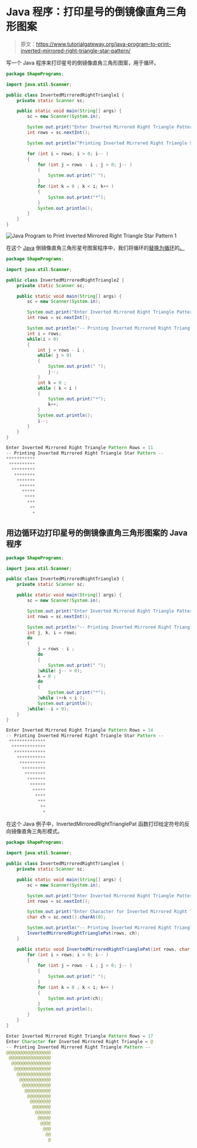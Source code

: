 # Java 程序：打印星号的倒镜像直角三角形图案

> 原文：<https://www.tutorialgateway.org/java-program-to-print-inverted-mirrored-right-triangle-star-pattern/>

写一个 Java 程序来打印星号的倒镜像直角三角形图案，用于循环。

```java
package ShapePrograms;

import java.util.Scanner;

public class InvertedMirroredRightTriangle1 {
	private static Scanner sc;

	public static void main(String[] args) {
		sc = new Scanner(System.in);

		System.out.print("Enter Inverted Mirrored Right Triangle Pattern Rows = ");
		int rows = sc.nextInt();

		System.out.println("Printing Inverted Mirrored Right Triangle Star Pattern");

		for (int i = rows; i > 0; i-- ) 
		{
			for (int j = rows - i ; j > 0; j-- ) 
			{
				System.out.print(" ");
			}
			for (int k = 0 ; k < i; k++ ) 
			{
				System.out.print("*");
			}
			System.out.println();
		}
	}
}
```

![Java Program to Print Inverted Mirrored Right Triangle Star Pattern 1](img/ad8a1b661dc07fbaffabbb6e24163162.png)

在这个 [Java](https://www.tutorialgateway.org/learn-java-programs/) 倒镜像直角三角形星号图案程序中，我们将循环的[替换为循环](https://www.tutorialgateway.org/java-for-loop/)的[。](https://www.tutorialgateway.org/java-while-loop/)

```java
package ShapePrograms;

import java.util.Scanner;

public class InvertedMirroredRightTriangle2 {
	private static Scanner sc;

	public static void main(String[] args) {
		sc = new Scanner(System.in);

		System.out.print("Enter Inverted Mirrored Right Triangle Pattern Rows = ");
		int rows = sc.nextInt();

		System.out.println("-- Printing Inverted Mirrored Right Triangle Star Pattern --");
		int i = rows; 
		while(i > 0) 
		{
			int j = rows - i ;
			while( j > 0) 
			{
				System.out.print(" ");
				j--;
			}
			int k = 0 ;
			while ( k < i ) 
			{
				System.out.print("*");
				k++;
			}
			System.out.println();
			i--;
		}
	}
}
```

```java
Enter Inverted Mirrored Right Triangle Pattern Rows = 11
-- Printing Inverted Mirrored Right Triangle Star Pattern --
***********
 **********
  *********
   ********
    *******
     ******
      *****
       ****
        ***
         **
          *
```

## 用边循环边打印星号的倒镜像直角三角形图案的 Java 程序

```java
package ShapePrograms;

import java.util.Scanner;

public class InvertedMirroredRightTriangle3 {
	private static Scanner sc;

	public static void main(String[] args) {
		sc = new Scanner(System.in);

		System.out.print("Enter Inverted Mirrored Right Triangle Pattern Rows = ");
		int rows = sc.nextInt();

		System.out.println("-- Printing Inverted Mirrored Right Triangle Star Pattern --");
		int j, k, i = rows; 
		do
		{
			j = rows - i ;
			do 
			{
				System.out.print(" ");
			}while( j-- > 0);
			k = 0 ;
			do
			{
				System.out.print("*");
			}while (++k < i );
			System.out.println();
		}while(--i > 0);
	}
}
```

```java
Enter Inverted Mirrored Right Triangle Pattern Rows = 14
-- Printing Inverted Mirrored Right Triangle Star Pattern --
 **************
  *************
   ************
    ***********
     **********
      *********
       ********
        *******
         ******
          *****
           ****
            ***
             **
              *
```

在这个 Java 例子中，InvertedMirroredRightTrianglePat 函数打印给定符号的反向镜像直角三角形模式。

```java
package ShapePrograms;

import java.util.Scanner;

public class InvertedMirroredRightTriangle4 {
	private static Scanner sc;

	public static void main(String[] args) {
		sc = new Scanner(System.in);

		System.out.print("Enter Inverted Mirrored Right Triangle Pattern Rows = ");
		int rows = sc.nextInt();

		System.out.print("Enter Character for Inverted Mirrored Right Triangle = ");
		char ch = sc.next().charAt(0);

		System.out.println("-- Printing Inverted Mirrored Right Triangle Pattern --");
		InvertedMirroredRightTrianglePat(rows, ch);	
	}

	public static void InvertedMirroredRightTrianglePat(int rows, char ch) {
		for (int i = rows; i > 0; i-- ) 
		{
			for (int j = rows - i ; j > 0; j-- ) 
			{
				System.out.print(" ");
			}
			for (int k = 0 ; k < i; k++ ) 
			{
				System.out.print(ch);
			}
			System.out.println();
		}
	}
}
```

```java
Enter Inverted Mirrored Right Triangle Pattern Rows = 17
Enter Character for Inverted Mirrored Right Triangle = @
-- Printing Inverted Mirrored Right Triangle Pattern --
@@@@@@@@@@@@@@@@@
 @@@@@@@@@@@@@@@@
  @@@@@@@@@@@@@@@
   @@@@@@@@@@@@@@
    @@@@@@@@@@@@@
     @@@@@@@@@@@@
      @@@@@@@@@@@
       @@@@@@@@@@
        @@@@@@@@@
         @@@@@@@@
          @@@@@@@
           @@@@@@
            @@@@@
             @@@@
              @@@
               @@
                @ 
```